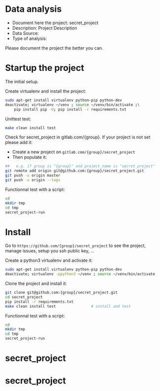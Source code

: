 # Data analysis
- Document here the project: secret_project
- Description: Project Description
- Data Source:
- Type of analysis:

Please document the project the better you can.

# Startup the project

The initial setup.

Create virtualenv and install the project:
```bash
sudo apt-get install virtualenv python-pip python-dev
deactivate; virtualenv ~/venv ; source ~/venv/bin/activate ;\
    pip install pip -U; pip install -r requirements.txt
```

Unittest test:
```bash
make clean install test
```

Check for secret_project in gitlab.com/{group}.
If your project is not set please add it:

- Create a new project on `gitlab.com/{group}/secret_project`
- Then populate it:

```bash
##   e.g. if group is "{group}" and project_name is "secret_project"
git remote add origin git@github.com:{group}/secret_project.git
git push -u origin master
git push -u origin --tags
```

Functionnal test with a script:

```bash
cd
mkdir tmp
cd tmp
secret_project-run
```

# Install

Go to `https://github.com/{group}/secret_project` to see the project, manage issues,
setup you ssh public key, ...

Create a python3 virtualenv and activate it:

```bash
sudo apt-get install virtualenv python-pip python-dev
deactivate; virtualenv -ppython3 ~/venv ; source ~/venv/bin/activate
```

Clone the project and install it:

```bash
git clone git@github.com:{group}/secret_project.git
cd secret_project
pip install -r requirements.txt
make clean install test                # install and test
```
Functionnal test with a script:

```bash
cd
mkdir tmp
cd tmp
secret_project-run
```
# secret_project
# secret_project
